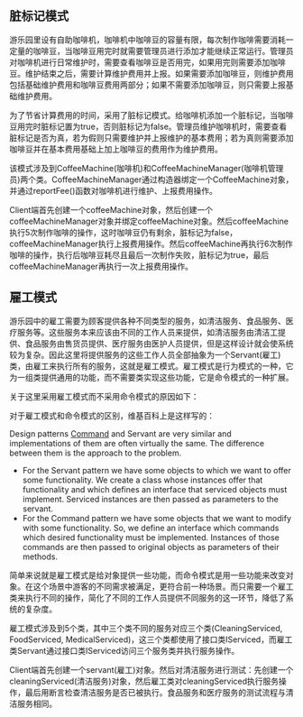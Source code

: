 ## 脏标记模式

游乐园里设有自助咖啡机，咖啡机中咖啡豆的容量有限，每次制作咖啡需要消耗一定量的咖啡豆，当咖啡豆用完时就需要管理员进行添加才能继续正常运行。管理员对咖啡机进行日常维护时，需要查看咖啡豆是否用完，如果用完则需要添加咖啡豆。维护结束之后，需要计算维护费用并上报。如果需要添加咖啡豆，则维护费用包括基础维护费用和咖啡豆费用两部分；如果不需要添加咖啡豆，则只需要上报基础维护费用。

为了节省计算费用的时间，采用了脏标记模式。给咖啡机添加一个脏标记，当咖啡豆用完时脏标记置为true，否则脏标记为false。管理员维护咖啡机时，需要查看脏标记是否为真，若为假则只需要维护并上报维护的基本费用；若为真则需要添加咖啡豆并在基本费用基础上加上咖啡豆的费用作为维护费用。


该模式涉及到CoffeeMachine(咖啡机)和CoffeeMachineManager(咖啡机管理员)两个类。CoffeeMachineManager通过构造器绑定一个CoffeeMachine对象，并通过reportFee()函数对咖啡机进行维护、上报费用操作。

Client端首先创建一个coffeeMachine对象，然后创建一个coffeeMachineManager对象并绑定coffeeMachine对象。然后coffeeMachine执行5次制作咖啡的操作，这时咖啡豆仍有剩余，脏标记为false，coffeeMachineManager执行上报费用操作。然后coffeeMachine再执行6次制作咖啡的操作，执行后咖啡豆耗尽且最后一次制作失败，脏标记为true，最后coffeeMachineManager再执行一次上报费用操作。

## 雇工模式

游乐园中的雇工需要为顾客提供各种不同类型的服务，如清洁服务、食品服务、医疗服务等。这些服务本来应该由不同的工作人员来提供，如清洁服务由清洁工提供、食品服务由售货员提供、医疗服务由医护人员提供，但是这样设计就会使系统较为复杂。因此这里将提供服务的这些工作人员全部抽象为一个Servant(雇工)类，由雇工来执行所有的服务，这就是雇工模式。雇工模式是行为模式的一种，它为一组类提供通用的功能，而不需要类实现这些功能，它是命令模式的一种扩展。

关于这里采用雇工模式而不采用命令模式的原因如下：

对于雇工模式和命令模式的区别，维基百科上是这样写的：

Design patterns [Command](https://en.wikipedia.org/wiki/Command_pattern) and Servant are very similar and implementations of them are often virtually the same. The difference between them is the approach to the problem.

- For the Servant pattern we have some objects to which we want to offer some functionality. We create a class whose instances offer that functionality and which defines an interface that serviced objects must implement. Serviced instances are then passed as parameters to the servant.
- For the Command pattern we have some objects that we want to modify with some functionality. So, we define an interface which commands which desired functionality must be implemented. Instances of those commands are then passed to original objects as parameters of their methods.

简单来说就是雇工模式是给对象提供一些功能，而命令模式是用一些功能来改变对象。在这个场景中游客的不同需求被满足，更符合前一种场景。而只需要一个雇工类来执行不同的操作，简化了不同的工作人员提供不同服务的这一环节，降低了系统的复杂度。


雇工模式涉及到5个类，其中三个类不同的服务对应三个类(CleaningServiced, FoodServiced, MedicalServiced)，这三个类都使用了接口类IServiced，而雇工类Servant通过接口类IServiced访问三个服务类并执行服务操作。

Client端首先创建一个servant(雇工)对象。然后对清洁服务进行测试：先创建一个cleaningServiced(清洁服务)对象，然后雇工类对cleaningServiced执行服务操作，最后用断言检查清洁服务是否已被执行。食品服务和医疗服务的测试流程与清洁服务相同。
